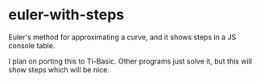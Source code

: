 # euler-with-steps
Euler's method for approximating a curve, and it shows steps in a JS console table.

I plan on porting this to Ti-Basic. Other programs just solve it, but this will show steps which will be nice.
